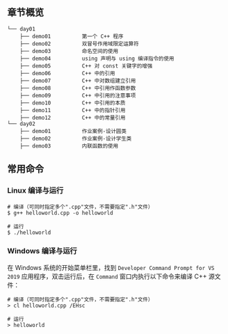 ## 章节概览

```
└── day01
    ├── demo01          第一个 C++ 程序
    ├── demo02          双冒号作用域限定运算符
    ├── demo03          命名空间的使用
    ├── demo04          using 声明与 using 编译指令的使用
    ├── demo05          C++ 对 const 关键字的增强
    ├── demo06          C++ 中的引用
    ├── demo07          C++ 中对数组建立引用
    ├── demo08          C++ 中引用作函数参数
    ├── demo09          C++ 中引用的注意事项
    ├── demo10          C++ 中引用的本质
    ├── demo11          C++ 中的指针引用
    ├── demo12          C++ 中的常量引用
└── day02
    ├── demo01          作业案例-设计圆类
    ├── demo02          作业案例-设计学生类
    ├── demo03          内联函数的使用
```

## 常用命令

### Linux 编译与运行

``` shell
# 编译（可同时指定多个".cpp"文件，不需要指定".h"文件）
$ g++ helloworld.cpp -o helloworld

# 运行
$ ./helloworld
```

### Windows 编译与运行

在 Windows 系统的开始菜单栏里，找到 `Developer Command Prompt for VS 2019` 应用程序，双击运行后，在 `Command` 窗口内执行以下命令来编译 C++ 源文件：

```
# 编译（可同时指定多个".cpp"文件，不需要指定".h"文件）
> cl helloworld.cpp /EHsc

# 运行
> helloworld
```
